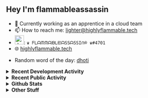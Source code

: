 ## Hey I'm flammableassassin

- 🔭 Currently working as an apprentice in a cloud team  
- 📫 How to reach me: [lighter@highlyflammable.tech](mailto:lighter@highlyflammable.tech?subject=Hello)
- <img src="https://discord.com/assets/2c21aeda16de354ba5334551a883b481.png" alt="drawing" width="25"/>: `♛ ᖴᒪᗩᙏᙏᗩᙖᒪᙓᗩSSᗩSSIᑎ® ♛#4701`
- 🌐 [highlyflammable.tech](https://highlyflammable.tech)

<!--START_SECTION:randomWord-->
- Random word of the day: [dhoti](https://www.wordnik.com/words/dhoti)
<!--END_SECTION:randomWord-->

<details>
  <summary><b>Recent Development Activity</b></summary>
  
  <!--START_SECTION:waka-->

```txt
PowerShell   5 hrs 53 mins   ██████████████▒░░░░░░░░░░   57.28 %
YAML         1 hr 46 mins    ████▒░░░░░░░░░░░░░░░░░░░░   17.30 %
Markdown     49 mins         ██░░░░░░░░░░░░░░░░░░░░░░░   07.94 %
TypeScript   44 mins         █▓░░░░░░░░░░░░░░░░░░░░░░░   07.20 %
JSON         30 mins         █▒░░░░░░░░░░░░░░░░░░░░░░░   04.94 %
```

<!--END_SECTION:waka-->

</details>

<details>
  <summary><b>Recent Public Activity</b></summary>
    <br>

  <!--START_SECTION:activity-->
1. 🗣 Commented on [#84](https://github.com/flamableassassin/status/issues/84#issuecomment-2447225238) in [flamableassassin/status](https://github.com/flamableassassin/status)
2. 🔒 Closed issue [#84](https://github.com/flamableassassin/status/issues/84) in [flamableassassin/status](https://github.com/flamableassassin/status)
3. ❗ Opened issue [#84](https://github.com/flamableassassin/status/issues/84) in [flamableassassin/status](https://github.com/flamableassassin/status)
4. 🗣 Commented on [#5049](https://github.com/PowerShell/vscode-powershell/issues/5049#issuecomment-2410517990) in [PowerShell/vscode-powershell](https://github.com/PowerShell/vscode-powershell)
5. 🔒 Closed issue [#5049](https://github.com/PowerShell/vscode-powershell/issues/5049) in [PowerShell/vscode-powershell](https://github.com/PowerShell/vscode-powershell)
  <!--END_SECTION:activity-->

</details>

<details>
  <summary><b>Github Stats</b></summary>
    <br>
    <p align="center">
      <img width="48%" src="https://github-readme-stats.vercel.app/api?username=flamableassassin&count_private=true&show_icons=true&theme=radical"/>
      <img width="48%" src="https://github-readme-streak-stats.herokuapp.com?user=flamableassassin&theme=neon-dark"/>
    </p>
  
</details>

<details>
  <summary><b>Other Stuff</b></summary>
  <br>
<a href="https://www.abuseipdb.com/user/67633" title="AbuseIPDB is an IP address blacklist for webmasters and sysadmins to report IP addresses engaging in abusive behavior on their networks">
	<img src="https://www.abuseipdb.com/contributor/67633.svg" alt="AbuseIPDB Contributor Badge" style="width: 264px;background: #fff linear-gradient(rgba(255,255,255,0), rgba(255,255,255,.3) 50%, rgba(0,0,0,.2) 51%, rgba(0,0,0,0));padding: 5px;">
</a>
  
</details>
